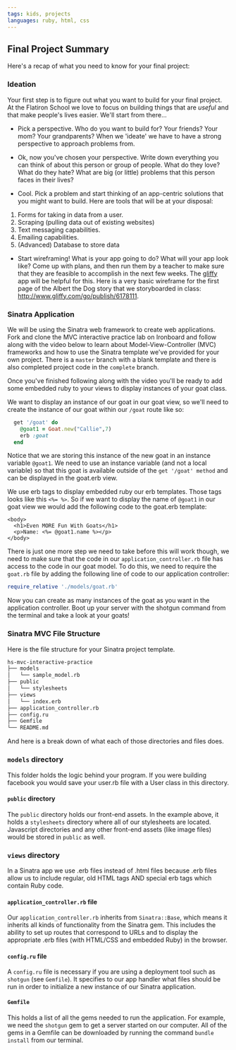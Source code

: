 ```yaml
---
tags: kids, projects
languages: ruby, html, css
---
```


## Final Project Summary

Here's a recap of what you need to know for your final project:

### Ideation
Your first step is to figure out what you want to build for your final project. At the Flatiron School we love to focus on building things that are *useful* and that make people's lives easier. We'll start from there...

+ Pick a perspective. Who do you want to build for? Your friends? Your mom? Your grandparents? When we 'ideate' we have to have a strong perspective to approach problems from.

+ Ok, now you've chosen your perspective. Write down everything you can think of about this person or group of people. What do they love? What do they hate? What are big (or little) problems that this person faces in their lives?

+ Cool. Pick a problem and start thinking of an app-centric solutions that you might want to build. Here are tools that will be at your disposal:

1. Forms for taking in data from a user.
2. Scraping (pulling data out of existing websites)
3. Text messaging capabilities.
4. Emailing capabilities.
5. (Advanced) Database to store data

+ Start wireframing! What is your app going to do? What will your app look like? Come up with plans, and then run them by a teacher to make sure that they are feasible to accomplish in the next few weeks. The [gliffy](www.gliffy.com) app will be helpful for this. Here is a very basic wireframe for the first page of the Albert the Dog story that we storyboarded in class: http://www.gliffy.com/go/publish/6178111. 

### Sinatra Application

We will be using the Sinatra web framework to create web applications. Fork and clone the MVC interactive practice lab on Ironboard and follow along with the video below to learn about Model-View-Controller (MVC) frameworks and how to use the Sinatra template we've provided for your own project. There is a `master` branch with a blank template and there is also completed project code in the `complete` branch.

Once you've finished following along with the video you'll be ready to add some embedded ruby to your views to display instances of your goat class. 

We want to display an instance of our goat in our goat view, so we'll need to create the instance of our goat within our `/goat` route like so:

```ruby
  get '/goat' do
    @goat1 = Goat.new("Callie",7)
    erb :goat
  end
```

Notice that we are storing this instance of the new goat in an instance variable `@goat1`. We need to use an instance variable (and not a local variable) so that this goat is available outside of the `get '/goat' method` and can be displayed in the goat.erb view.

We use erb tags to display embedded ruby our erb templates. Those tags looks like this `<%= %>`. So if we want to display the name of `@goat1` in our goat view we would add the following code to the goat.erb template:

```erb
<body>
  <h1>Even MORE Fun With Goats</h1>
  <p>Name: <%= @goat1.name %></p>
</body>
```

There is just one more step we need to take before this will work though, we need to make sure that the code in our `application_controller.rb` file has access to the code in our goat model. To do this, we need to require the `goat.rb` file by adding the following line of code to our application controller:

```ruby
require_relative './models/goat.rb'
```

Now you can create as many instances of the goat as you want in the application controller. Boot up your server with the shotgun command from the terminal and take a look at your goats!

### Sinatra MVC File Structure 

Here is the file structure for your Sinatra project template.

```bash
hs-mvc-interactive-practice
├── models
│   └── sample_model.rb
├── public
│   └── stylesheets
├── views
│   └── index.erb
├── application_controller.rb
├── config.ru
├── Gemfile
└── README.md
```

And here is a break down of what each of those directories and files does. 

### `models` directory

This folder holds the logic behind your program. If you were building facebook you would save your user.rb file with a User class in this directory.

#### `public` directory

The `public` directory holds our front-end assets. In the example above, it holds a `stylesheets` directory where all of our stylesheets are located. Javascript directories and any other front-end assets (like image files) would be stored in `public` as well.

### `views` directory
In a Sinatra app we use .erb files instead of .html files because .erb files allow us to include regular, old HTML tags AND special erb tags which contain Ruby code. 

#### `application_controller.rb` file

Our `application_controller.rb` inherits from `Sinatra::Base`, which means it inherits all kinds of functionality from the Sinatra gem. This includes the ability to set up routes that correspond to URLs and to display the appropriate .erb files (with HTML/CSS and embedded Ruby) in the browser. 

#### `config.ru` file

A `config.ru` file is necessary if you are using a deployment tool such as `shotgun` (see `Gemfile`). It specifies to our app handler what files should be run in order to initialize a new instance of our Sinatra application.

#### `Gemfile`

This holds a list of all the gems needed to run the application. For example, we need the `shotgun` gem to get a server started on our computer. All of the gems in a Gemfile can be downloaded by running the command `bundle install` from our terminal.





